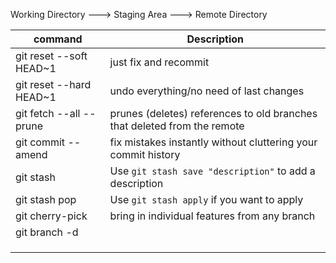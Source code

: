 
Working Directory ---> Staging Area ---> Remote Directory

| command | Description |
|--|--|
| git reset --soft HEAD~1 | just fix and recommit |
| git reset --hard HEAD~1 | undo everything/no need of last changes |
| git fetch --all --prune | prunes (deletes) references to old branches that deleted from the remote|
| git commit --amend | fix mistakes instantly without cluttering your commit history |
|git stash  | Use `git stash save "description"` to add a description |
|git stash pop  | Use `git stash apply` if you want to apply  |
| git cherry-pick <commit-hash> | bring in individual features from any branch |
| git branch -d <branch-name> |  |
|  |  |
|  |  |
|  |  |



<!--stackedit_data:
eyJoaXN0b3J5IjpbLTE0MzUyMDI4Niw4MjQ5NDA4OTEsMTM0MT
IzNzA1N119
-->